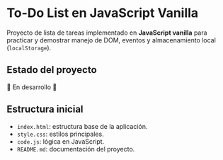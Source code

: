 # To-Do List en JavaScript Vanilla

Proyecto de lista de tareas implementado en **JavaScript vanilla** para practicar y demostrar manejo de DOM, eventos y almacenamiento local (`localStorage`).

## Estado del proyecto
🚧 En desarrollo 🚧

## Estructura inicial
- `index.html`: estructura base de la aplicación.
- `style.css`: estilos principales.
- `code.js`: lógica en JavaScript.
- `README.md`: documentación del proyecto.
